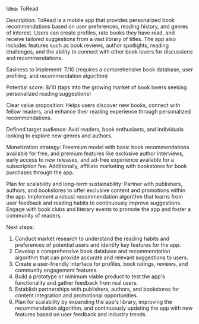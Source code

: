 Idea: ToRead

Description: ToRead is a mobile app that provides personalized book recommendations based on user preferences, reading history, and genres of interest. Users can create profiles, rate books they have read, and receive tailored suggestions from a vast library of titles. The app also includes features such as book reviews, author spotlights, reading challenges, and the ability to connect with other book lovers for discussions and recommendations.

Easiness to implement: 7/10 (requires a comprehensive book database, user profiling, and recommendation algorithm)

Potential score: 8/10 (taps into the growing market of book lovers seeking personalized reading suggestions)

Clear value proposition: Helps users discover new books, connect with fellow readers, and enhance their reading experience through personalized recommendations.

Defined target audience: Avid readers, book enthusiasts, and individuals looking to explore new genres and authors.

Monetization strategy: Freemium model with basic book recommendations available for free, and premium features like exclusive author interviews, early access to new releases, and ad-free experience available for a subscription fee. Additionally, affiliate marketing with bookstores for book purchases through the app.

Plan for scalability and long-term sustainability: Partner with publishers, authors, and bookstores to offer exclusive content and promotions within the app. Implement a robust recommendation algorithm that learns from user feedback and reading habits to continuously improve suggestions. Engage with book clubs and literary events to promote the app and foster a community of readers.

Next steps:
1. Conduct market research to understand the reading habits and preferences of potential users and identify key features for the app.
2. Develop a comprehensive book database and recommendation algorithm that can provide accurate and relevant suggestions to users.
3. Create a user-friendly interface for profiles, book ratings, reviews, and community engagement features.
4. Build a prototype or minimum viable product to test the app's functionality and gather feedback from real users.
5. Establish partnerships with publishers, authors, and bookstores for content integration and promotional opportunities.
6. Plan for scalability by expanding the app's library, improving the recommendation algorithm, and continuously updating the app with new features based on user feedback and industry trends.